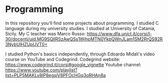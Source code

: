# Programming
In this repository you'll find some projects about programming. 
I studied C language during my university studies. I studied at University of Catania, Sicily.
My C teacher was Marco Russo: https://www.dfa.unict.it/corsi/l-30/docenti/uid.MG9SQllRSzAwQSs1WjhpMTN0YkpQWnJLam1SM2RrQS92R3NybUlHZUpUVT0= 

I studied Python's basics independently, through Edoardo Midali's video course on YouTube and Codegrind: 
Codegrind website: https://www.codegrind.it/corsi#google_vignette
Youtube channel: https://www.youtube.com/playlist?list=PLP5MAKLy8lP8egsjV8PFOcHGq3oRHAn8a

